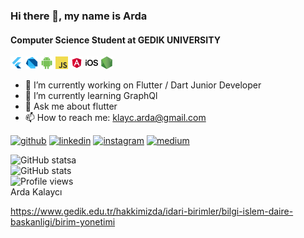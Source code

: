 ### Hi there 👋, my name is Arda
#### Computer Science Student at GEDIK UNIVERSITY

<code><img height="20" src="https://raw.githubusercontent.com/github/explore/80688e429a7d4ef2fca1e82350fe8e3517d3494d/topics/flutter/flutter.png"></code>
<code><img height="20" src="https://raw.githubusercontent.com/github/explore/80688e429a7d4ef2fca1e82350fe8e3517d3494d/topics/dart/dart.png"></code>
<code><img height="20" src="https://raw.githubusercontent.com/github/explore/80688e429a7d4ef2fca1e82350fe8e3517d3494d/topics/android/android.png"></code>
<code><img height="20" src="https://raw.githubusercontent.com/github/explore/80688e429a7d4ef2fca1e82350fe8e3517d3494d/topics/javascript/javascript.png"></code>
<code><img height="20" src="https://raw.githubusercontent.com/github/explore/80688e429a7d4ef2fca1e82350fe8e3517d3494d/topics/angular/angular.png"></code>
<code><img height="20" src="https://raw.githubusercontent.com/github/explore/80688e429a7d4ef2fca1e82350fe8e3517d3494d/topics/ios/ios.png"></code>
<code><img height="20" src="https://raw.githubusercontent.com/github/explore/80688e429a7d4ef2fca1e82350fe8e3517d3494d/topics/nodejs/nodejs.png"></code> 

- 🔭 I’m currently working on Flutter / Dart Junior Developer
- 🌱 I’m currently learning GraphQl
- 💬 Ask me about flutter 
- 📫 How to reach me: klayc.arda@gmail.com 


[<img src='https://cdn.jsdelivr.net/npm/simple-icons@3.0.1/icons/github.svg' alt='github' height='40'>](https://github.com/klaycarda)  [<img src='https://cdn.jsdelivr.net/npm/simple-icons@3.0.1/icons/linkedin.svg' alt='linkedin' height='40'>](https://www.linkedin.com/in/klaycarda/)  [<img src='https://cdn.jsdelivr.net/npm/simple-icons@3.0.1/icons/instagram.svg' alt='instagram' height='40'>](https://www.instagram.com/arda_klayci/)  [<img src='https://cdn.jsdelivr.net/npm/simple-icons@3.0.1/icons/medium.svg' alt='medium' height='40'>](https://medium.com/@klayc.arda)  

![GitHub statsa](https://github-readme-stats.vercel.app/api/top-langs/?username=iampawan&theme=light&hide_langs_below=1)  
![GitHub stats](https://github-readme-stats.vercel.app/api?username=ardakalayci&show_icons=true)  
![Profile views](https://gpvc.arturio.dev/ardakalayci)  
Arda Kalaycı

https://www.gedik.edu.tr/hakkimizda/idari-birimler/bilgi-islem-daire-baskanligi/birim-yonetimi
